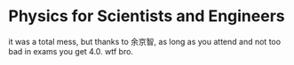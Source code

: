 # Physics for Scientists and Engineers

it was a total mess, but thanks to 余京智, as long as you attend and not too bad in exams you get 4.0. wtf bro.